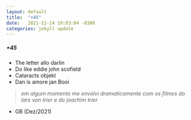 ```yaml
---
layout: default
title:  "+45"
date:   2021-12-14 19:03:04 -0300
categories: jekyll update
---
```


##### +45 
- The letter allo darlin  
- Do like eddie john scofield  
- Cataracts objekt  
- Dan is amore jan Booi   
   
> _em algum momento me envolvi dramaticamente com os filmes do lars von trier e do joachim trier_  
   
  
* GB (Dez/2021)
